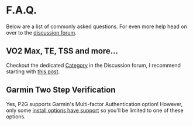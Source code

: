 # F.A.Q.

Below are a list of commonly asked questions. For even more help head on over to the [discussion forum](https://github.com/philosowaffle/peloton-to-garmin/discussions).

## VO2 Max, TE, TSS and more...

Checkout the dedicated [Category](https://github.com/philosowaffle/peloton-to-garmin/discussions/categories/te-tss-vo2-intensity-minutes) in the Discussion forum, I recommend starting with [this post](https://github.com/philosowaffle/peloton-to-garmin/discussions/654).

## Garmin Two Step Verification

Yes, P2G supports Garmin's Multi-factor Authentication option!  However, only some [install options have support](install/index.md) so you'll be limited to one of these options.

